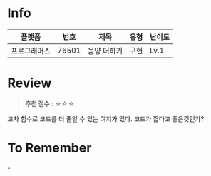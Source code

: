 # Info
|플랫폼|번호|제목|유형|난이도|
|----|----|----|----|----|
|프로그래머스|76501|음양 더하기|구현|Lv.1|

# Review
> **추천 점수** : ☆☆☆

고차 함수로 코드를 더 줄일 수 있는 여지가 있다. 코드가 짧다고 좋은것인가?

# To Remember
\-